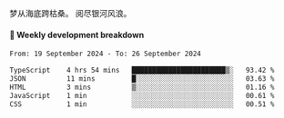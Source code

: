 梦从海底跨枯桑。
阅尽银河风浪。


#### 📝 Weekly development breakdown

<!--START_SECTION:waka-->

```txt
From: 19 September 2024 - To: 26 September 2024

TypeScript    4 hrs 54 mins   ███████████████████████▒░   93.42 %
JSON          11 mins         █░░░░░░░░░░░░░░░░░░░░░░░░   03.63 %
HTML          3 mins          ▒░░░░░░░░░░░░░░░░░░░░░░░░   01.16 %
JavaScript    1 min           ░░░░░░░░░░░░░░░░░░░░░░░░░   00.61 %
CSS           1 min           ░░░░░░░░░░░░░░░░░░░░░░░░░   00.51 %
```

<!--END_SECTION:waka-->



